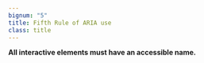 ```yaml
---
bignum: "5"
title: Fifth Rule of ARIA use
class: title
---
```

<strong>All interactive elements must have an accessible name.</strong>